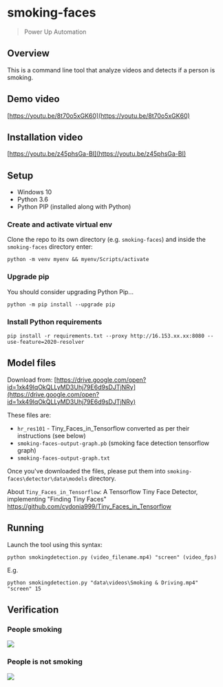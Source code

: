 # smoking-faces
> Power Up Automation

## Overview

This is a command line tool that analyze videos and detects if a person is smoking.

## Demo video

[https://youtu.be/8t70o5xGK60](https://youtu.be/8t70o5xGK60)

## Installation video

[https://youtu.be/z45phsGa-BI](https://youtu.be/z45phsGa-BI)

## Setup

- Windows 10
- Python 3.6
- Python PIP (installed along with Python)

### Create and activate virtual env

Clone the repo to its own directory (e.g. `smoking-faces`) and inside the `smoking-faces` directory enter:

    python -m venv myenv && myenv/Scripts/activate

### Upgrade pip

You should consider upgrading Python Pip... 

    python -m pip install --upgrade pip

### Install Python requirements

    pip install -r requirements.txt --proxy http://16.153.xx.xx:8080 --use-feature=2020-resolver

## Model files

Download from: [https://drive.google.com/open?id=1xk49IqOkQLLyMD3Uhj79E6d9sDJTjNRy](https://drive.google.com/open?id=1xk49IqOkQLLyMD3Uhj79E6d9sDJTjNRy)

These files are:

- `hr_res101` - Tiny_Faces_in_Tensorflow converted as per their instructions (see below)
- `smoking-faces-output-graph.pb` (smoking face detection tensorflow graph)
- `smoking-faces-output-graph.txt`

Once you've downloaded the files, please put them into `smoking-faces\detector\data\models` directory.

About `Tiny_Faces_in_Tensorflow`: A Tensorflow Tiny Face Detector, implementing "Finding Tiny Faces" https://github.com/cydonia999/Tiny_Faces_in_Tensorflow

## Running

Launch the tool using this syntax:

    python smokingdetection.py (video_filename.mp4) "screen" (video_fps)

E.g.

    python smokingdetection.py "data\videos\Smoking & Driving.mp4" "screen" 15

## Verification

### People smoking

<img src="doc/vlcsnap-2018-08-28-11h28m41s402.png">

### People is not smoking

<img src="doc/vlcsnap-2018-08-28-11h29m33s930.png">
